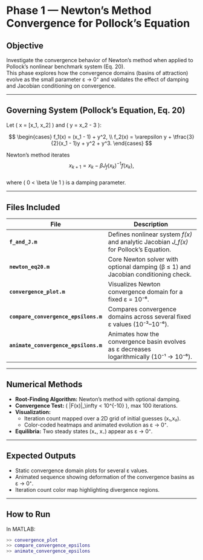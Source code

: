 # Phase 1 — Newton’s Method Convergence for Pollock’s Equation

## Objective
Investigate the convergence behavior of Newton’s method when applied to Pollock’s nonlinear benchmark system (Eq. 20).  
This phase explores how the convergence domains (basins of attraction) evolve as the small parameter ε → 0⁺ and validates the effect of damping and Jacobian conditioning on convergence.

---

## Governing System (Pollock’s Equation, Eq. 20)

Let \( x = [x_1, x_2] \) and \( y = x_2 - 3 \):

$$
\begin{cases}
f_1(x) = (x_1 - 1) + y^2, \\
f_2(x) = \varepsilon y + \tfrac{3}{2}(x_1 - 1)y + y^2 + y^3.
\end{cases}
$$

Newton’s method iterates  
$$
x_{k+1} = x_k - \beta J_f(x_k)^{-1} f(x_k),
$$  
where \( 0 < \beta \le 1 \) is a damping parameter.

---

## Files Included
| File | Description |
|------|--------------|
| **`f_and_J.m`** | Defines nonlinear system *f(x)* and analytic Jacobian *J_f(x)* for Pollock’s Equation. |
| **`newton_eq20.m`** | Core Newton solver with optional damping (β ≤ 1) and Jacobian conditioning check. |
| **`convergence_plot.m`** | Visualizes Newton convergence domain for a fixed ε = 10⁻⁶. |
| **`compare_convergence_epsilons.m`** | Compares convergence domains across several fixed ε values (10⁻³–10⁻⁶). |
| **`animate_convergence_epsilons.m`** | Animates how the convergence basin evolves as ε decreases logarithmically (10⁻¹ → 10⁻⁶). |

---

## Numerical Methods
- **Root-Finding Algorithm:** Newton’s method with optional damping.  
- **Convergence Test:** \( \|F(x)\|_\infty < 10^{-10} \), max 100 iterations.  
- **Visualization:**
  - Iteration count mapped over a 2D grid of initial guesses (x₁,x₂).
  - Color-coded heatmaps and animated evolution as ε → 0⁺.
- **Equilibria:** Two steady states (x₊, x₋) appear as ε → 0⁺.

---

## Expected Outputs
- Static convergence domain plots for several ε values.  
- Animated sequence showing deformation of the convergence basins as ε → 0⁺.  
- Iteration count color map highlighting divergence regions.

---

## How to Run
In MATLAB:
```matlab
>> convergence_plot
>> compare_convergence_epsilons
>> animate_convergence_epsilons
